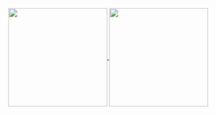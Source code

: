 <a href="https://github.com/anuraghazra/github-readme-stats" target="_blank">
  <img height=200 align="center" src="https://github-readme-stats-ashy-omega.vercel.app/api?username=Jeremy-Hibiki&show_icons=true&theme=catppuccin_mocha&hide_border=true&include_all_commits=true&hide_title=true&card_width=320" />
</a>
<a href="https://github.com/anuraghazra/convoychat" target="_blank">
  <img height=200 align="center" src="https://github-readme-stats-ashy-omega.vercel.app/api/top-langs/?username=Jeremy-Hibiki&layout=compact&langs_count=8&card_width=200" />
</a>
